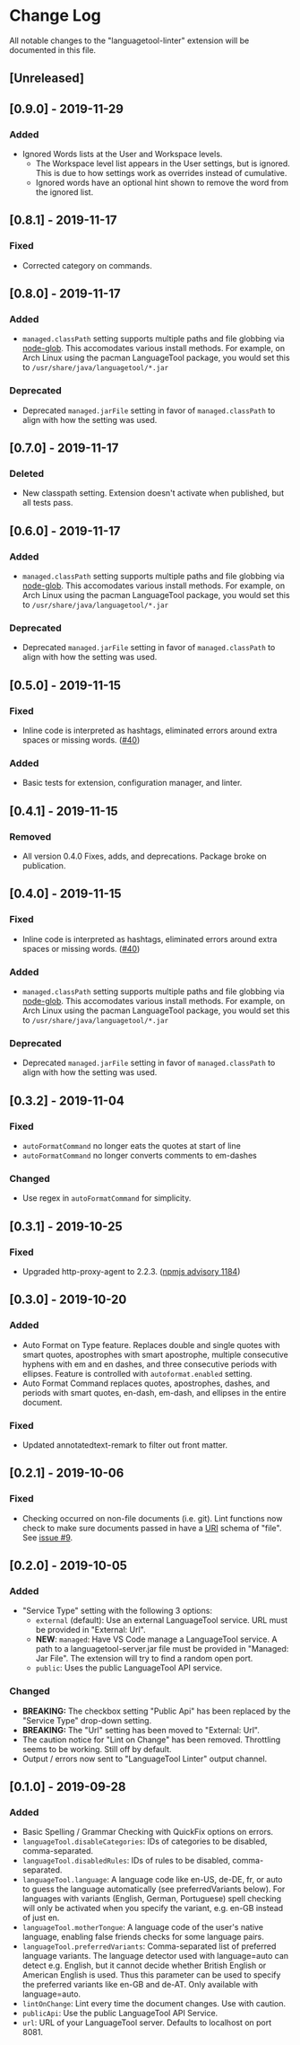 # Change Log

All notable changes to the "languagetool-linter" extension will be documented in this file.

## [Unreleased]

## [0.9.0] - 2019-11-29

### Added

* Ignored Words lists at the User and Workspace levels.
  * The Workspace level list appears in the User settings, but is ignored. This is due to how settings work as overrides instead of cumulative.
  * Ignored words have an optional hint shown to remove the word from the ignored list.

## [0.8.1] - 2019-11-17

### Fixed

* Corrected category on commands.

## [0.8.0] - 2019-11-17

### Added

* `managed.classPath` setting supports multiple paths and file globbing via [node-glob](https://github.com/isaacs/node-glob). This accomodates various install methods. For example, on Arch Linux using the pacman LanguageTool package, you would set this to `/usr/share/java/languagetool/*.jar`

### Deprecated

* Deprecated `managed.jarFile` setting in favor of `managed.classPath` to align with how the setting was used.

## [0.7.0] - 2019-11-17

### Deleted

* New classpath setting. Extension doesn't activate when published, but all tests pass.

## [0.6.0] - 2019-11-17

### Added

* `managed.classPath` setting supports multiple paths and file globbing via [node-glob](https://github.com/isaacs/node-glob). This accomodates various install methods. For example, on Arch Linux using the pacman LanguageTool package, you would set this to `/usr/share/java/languagetool/*.jar`

### Deprecated

* Deprecated `managed.jarFile` setting in favor of `managed.classPath` to align with how the setting was used.

## [0.5.0] - 2019-11-15

### Fixed

* Inline code is interpreted as hashtags, eliminated errors around extra spaces or missing words. ([#40](https://github.com/davidlday/vscode-languagetool-linter/issues/40))

### Added

* Basic tests for extension, configuration manager, and linter.

## [0.4.1] - 2019-11-15

### Removed

* All version 0.4.0 Fixes, adds, and deprecations. Package broke on publication.

## [0.4.0] - 2019-11-15

### Fixed

* Inline code is interpreted as hashtags, eliminated errors around extra spaces or missing words. ([#40](https://github.com/davidlday/vscode-languagetool-linter/issues/40))

### Added

* `managed.classPath` setting supports multiple paths and file globbing via [node-glob](https://github.com/isaacs/node-glob). This accomodates various install methods. For example, on Arch Linux using the pacman LanguageTool package, you would set this to `/usr/share/java/languagetool/*.jar`

### Deprecated

* Deprecated `managed.jarFile` setting in favor of `managed.classPath` to align with how the setting was used.

## [0.3.2] - 2019-11-04

### Fixed

* `autoFormatCommand` no longer eats the quotes at start of line
* `autoFormatCommand` no longer converts comments to em-dashes

### Changed

* Use regex in `autoFormatCommand` for simplicity.

## [0.3.1] - 2019-10-25

### Fixed

* Upgraded http-proxy-agent to 2.2.3. ([npmjs advisory 1184](https://www.npmjs.com/advisories/1184))

## [0.3.0] - 2019-10-20

### Added

* Auto Format on Type feature. Replaces double and single quotes with smart quotes, apostrophes with smart apostrophe, multiple consecutive hyphens with em and en dashes, and three consecutive periods with ellipses. Feature is controlled with `autoformat.enabled` setting.
* Auto Format Command replaces quotes, apostrophes, dashes, and periods with smart quotes, en-dash, em-dash, and ellipses in the entire document.

### Fixed

* Updated annotatedtext-remark to filter out front matter.

## [0.2.1] - 2019-10-06

### Fixed

* Checking occurred on non-file documents (i.e. git). Lint functions now check to make sure documents passed in have a [URI](https://code.visualstudio.com/api/references/vscode-api#Uri) schema of "file". See [issue #9](https://github.com/davidlday/vscode-languagetool-linter/issues/9).

## [0.2.0] - 2019-10-05

### Added

* "Service Type" setting with the following 3 options:
  * `external` (default): Use an external LanguageTool service. URL must be provided in "External: Url".
  * **NEW**: `managed`: Have VS Code manage a LanguageTool service. A path to a languagetool-server.jar file must be provided in "Managed: Jar File". The extension will try to find a random open port.
  * `public`: Uses the public LanguageTool API service.

### Changed

* **BREAKING:** The checkbox setting "Public Api" has been replaced by the "Service Type" drop-down setting.
* **BREAKING:** The "Url" setting has been moved to "External: Url".
* The caution notice for "Lint on Change" has been removed. Throttling seems to be working. Still off by default.
* Output / errors now sent to "LanguageTool Linter" output channel.

## [0.1.0] - 2019-09-28

### Added

* Basic Spelling / Grammar Checking with QuickFix options on errors.
* `languageTool.disableCategories`: IDs of categories to be disabled, comma-separated.
* `languageTool.disabledRules`: IDs of rules to be disabled, comma-separated.
* `languageTool.language`: A language code like en-US, de-DE, fr, or auto to guess the language automatically (see preferredVariants below). For languages with variants (English, German, Portuguese) spell checking will only be activated when you specify the variant, e.g. en-GB instead of just en.
* `languageTool.motherTongue`: A language code of the user's native language, enabling false friends checks for some language pairs.
* `languageTool.preferredVariants`: Comma-separated list of preferred language variants. The language detector used with language=auto can detect e.g. English, but it cannot decide whether British English or American English is used. Thus this parameter can be used to specify the preferred variants like en-GB and de-AT. Only available with language=auto.
* `lintOnChange`: Lint every time the document changes. Use with caution.
* `publicApi`: Use the public LanguageTool API Service.
* `url`: URL of your LanguageTool server. Defaults to localhost on port 8081.
